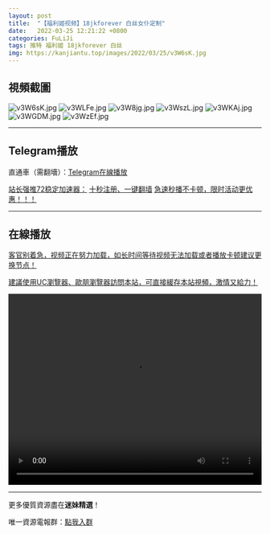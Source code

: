```yaml
---
layout: post
title:  "【福利姬视频】18jkforever 白丝女仆定制"
date:   2022-03-25 12:21:22 +0800
categories: FuLiJi
tags: 推特 福利姬 18jkforever 白丝
img: https://kanjiantu.top/images/2022/03/25/v3W6sK.jpg
---
```



## 視頻截圖

![v3W6sK.jpg](https://kanjiantu.top/images/2022/03/25/v3W6sK.jpg)
![v3WLFe.jpg](https://kanjiantu.top/images/2022/03/25/v3WLFe.jpg)
![v3W8jg.jpg](https://kanjiantu.top/images/2022/03/25/v3W8jg.jpg)
![v3WszL.jpg](https://kanjiantu.top/images/2022/03/25/v3WszL.jpg)
![v3WKAj.jpg](https://kanjiantu.top/images/2022/03/25/v3WKAj.jpg)
![v3WGDM.jpg](https://kanjiantu.top/images/2022/03/25/v3WGDM.jpg)
![v3WzEf.jpg](https://kanjiantu.top/images/2022/03/25/v3WzEf.jpg)

* * *
## Telegram播放

直通車（需翻墻）：[Telegram在線播放](https://t.me/mimeijingxuan/121)

<u>站长强推72稳定加速器：</u> [十秒注册、一键翻墙](https://www.mimei.blog/skip/vpn.html)
<u>急速秒播不卡顿，限时活动更优惠！！！</u>
* * *
## 在線播放
<u>客官别着急，视频正在努力加载，如长时间等待视频无法加载或者播放卡顿建议更换节点！</u>

<u>建議使用UC瀏覽器、歐朋瀏覽器訪問本站，可直接緩存本站視頻，激情又給力！</u>
<center><video src="https://cdn.publer.io/uploads/videos/6245a681db2797794f1473b5/7a264ffbd7c4b3ebdf569b71e02dfaf4.mp4" width="100%" height="380px" controls="controls"></video></center>


* * *
更多優質資源盡在**迷妹精選**！

唯一資源電報群：[點我入群](https://t.me/mimeijingxuan)


